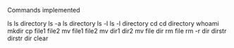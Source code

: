 Commands implemented

ls
ls directory
ls -a 
ls directory
ls -l
ls -l directory
cd
cd directory
whoami
mkdir
cp file1 file2
mv file1 file2
mv dir1 dir2
mv file dir
rm file
rm -r dir
dirstr
dirstr dir
clear
